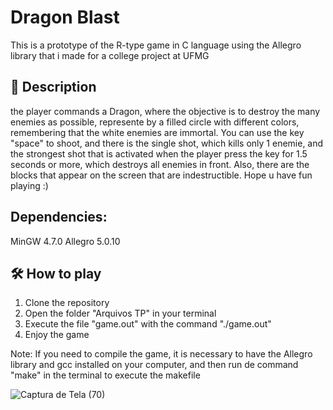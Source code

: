 # Dragon Blast
This is a prototype of the R-type game in C language using the Allegro library that i made for a college project at UFMG

## 🐉 Description 
the player commands a Dragon, where the objective is to destroy the many enemies as possible, represente by a filled circle with different colors, remembering that the white enemies are immortal. You can use the key "space" to shoot, and there is the single shot, which kills only 1 enemie, and the strongest shot that is activated when the player press the key for 1.5 seconds or more, which destroys all enemies in front. Also, there are the blocks that appear on the screen that are indestructible. Hope u have fun playing :)

## Dependencies:
MinGW 4.7.0
Allegro 5.0.10

## 🛠️ How to play
1. Clone the repository
2. Open the folder "Arquivos TP" in your terminal
3. Execute the file "game.out" with the command "./game.out"
4. Enjoy the game

Note: If you need to compile the game, it is necessary to have the Allegro library and gcc installed on your computer, and then run de command "make" in the terminal to execute the makefile


![Captura de Tela (70)](https://user-images.githubusercontent.com/97178655/227754769-9e72c15b-4b49-489f-b1d1-b3d166261019.png)
